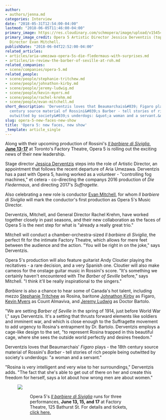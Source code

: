 ```yaml
---
author:
- authors/jenna.md
categories: Interview
date: "2018-05-31T12:54:00-04:00"
lastmod: "2018-06-05T11:46:00-04:00"
primary_image: https://res.cloudinary.com/schmopera/image/upload/v1545409169/media/webhook-uploads/1528054146043/Opera5.jpg.jpg
primary_image_credit: Opera 5 Artistic Director Jessica Derventzis (top) and Music
  Director Evan Mitchell.
publishDate: "2018-06-04T22:52:00-04:00"
related_articles:
- articles/aria-umezawa-opera-5s-die-fledermaus-with-surprises.md
- articles/in-review-the-barber-of-seville-at-roh.md
related_companies:
- scene/companies/opera-5.md
related_people:
- scene/people/stephanie-tritchew.md
- scene/people/johnathon-kirby.md
- scene/people/jeremy-ludwig.md
- scene/people/kevin-myers.md
- scene/people/rachel-krehm.md
- scene/people/evan-mitchell.md
short_description: 'Derventzis loves that Beaumarchais&#039; Figaro plays - the 18th
  century source material of Rossini&#039;s Barber - tell stories of rich people being
  outwitted by society&#039;s underdogs: &quot;a woman and a servant.&quot;'
slug: opera-5-new-faces-new-show
title: 'Opera 5: new faces, new show'
_template: article_single
---
```


Along with their upcoming production of Rossini's [*Il barbiere di Siviglia*, **June 13-17**](http://opera5.ca/barber/) at Toronto's Factory Theatre, Opera 5 is rolling out the exciting news of their new leadership.

Stage director [Jessica Derventzis](/scene/people/jessica-derventzis/) steps into the role of Artistic Director, an appointment that follows the recent departure of Aria Umezawa. Derventzis has a past with Opera 5, having worked as a volunteer - "controlling fog machines," et cetera - co-directing the companys 2016 production of *Die Fledermaus*, and directing 2017's *Suffragette*.

Also celebrating a new role is conductor [Evan Mitchell](/scene/people/evan-mitchell/), for whom *Il barbiere di Siviglia* will mark the conductor's first production as Opera 5's Music Director.

Derventzis, Mitchell, and General Director Rachel Krehm, have worked together closely in past seasons, and their new collaboration as the faces of Opera 5 is the next step for what is "already a really great trio."

Mitchell will conduct a chamber-orchestra-sized *Il barbiere di Siviglia*, the perfect fit for the intimate Factory Theatre, which allows for mere feet between the audience and the action. "You will be right in on the joke," says Derventzis. 

Opera 5's production will also feature guitarist Andy Cloutier playing the recitatives - a rare decision, and a very Spanish one. Cloutier will also make cameos for the onstage guitar music in Rossini's score. "It's something we certainly haven't encountered with *The Barber of Seville* before," says Mitchell. "I think it'll be really inspirational to the singers."

*Barbiere* is also a chance to hear some of Canada's hot talent, including mezzo [Stephanie Tritchew](/spotlight-on-stephanie-tritchew/) as Rosina, baritone [Johnathon Kirby](/scene/people/johnathon-kirby/) as Figaro, [Kevin Myers](/scene/people/kevin-myers/) as Count Almaviva, and [Jeremy Ludwig](/scene/people/jeremy-ludwig/) as Doctor Bartolo.

"We are setting *Barber of Seville* in the spring of 1914, just before World War I," says Derventzis. It's a setting that thrusts forward elements like soldiers and imminent war, and which is close enough to the Suffragette movement to add urgency to Rosina's entrapment by Dr. Bartolo. Derventzis employs a cage-like design to the set, "to represent Rosina trapped in this beautiful cage, where she sees the outside world perfectly and desires freedom."

Derventzis loves that Beaumarchais' *Figaro* plays - the 18th century source material of Rossini's *Barber* - tell stories of rich people being outwitted by society's underdogs: "a woman and a servant."

"Rosina is very intelligent and very wise to her surroundings," Derventzis adds. "The fact that she's able to get out of there on her and create this freedom for herself, says a lot about how wrong men are about women."

<figure data-type="image">

![](https://res.cloudinary.com/schmopera/image/upload/v1545409169/media/webhook-uploads/1528213592056/Barbiere-poster-web.jpg.jpg)

<figure>

Opera 5's [*Il barbiere di Siviglia*](http://opera5.ca/barber/) runs for three performances, **June 13, 15, and 17** at Factory Theatre, 125 Bathurst St. For details and tickets, [click here.](http://opera5.ca/barber/)
